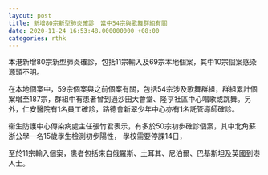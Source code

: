 ```yaml
---
layout: post
title: 新增80宗新型肺炎確診　當中54宗與歌舞群組有關
date: 2020-11-24 16:53:48.000000000 +08:00
categories: rthk
---
```


本港新增80宗新型肺炎確診，包括11宗輸入及69宗本地個案，其中10宗個案感染源頭不明。

在本地個案中，59宗個案與之前個案有關，包括54宗涉及歌舞群組，群組累計個案增至187宗，群組中有患者曾到過沙田大會堂、隆亨社區中心唱歌或跳舞。另外，仁安醫院有1名員工確診，路德會新翠少年中心亦有1名託管導師確診。

衞生防護中心傳染病處主任張竹君表示，有多於50宗初步確診個案，其中北角蘇浙公學一名15歲學生檢測初步陽性， 學校需要停課14日，　

至於11宗輸入個案，患者包括來自俄羅斯、土耳其、尼泊爾、巴基斯坦及英國到港人士。
